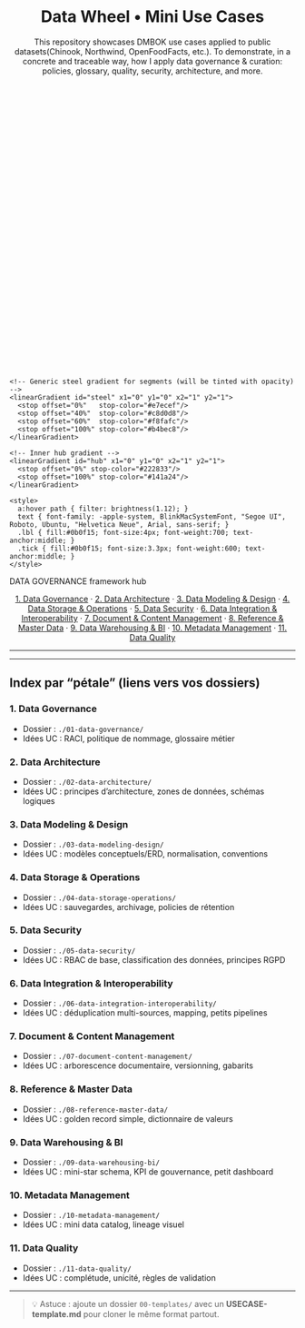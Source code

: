   
<h1 align="center"> Data Wheel • Mini Use Cases</h1>

<p align="center">
This repository showcases DMBOK use cases applied to public datasets(Chinook, Northwind, OpenFoodFacts, etc.). To demonstrate, in a concrete and traceable way, how I apply data governance & curation: policies, glossary, quality, security, architecture, and more.
</p>









<!-- ========================= -->
<!-- 🌌 DMBOK2 Data Wheel (EN) -->
<!-- Metallic style • Clickable petals -->
<!-- ========================= -->
<p align="center">
<svg viewBox="0 0 220 220" width="560" xmlns="http://www.w3.org/2000/svg"
     xmlns:xlink="http://www.w3.org/1999/xlink" role="img" aria-labelledby="title desc">
  <title id="title">DMBOK2 Data Wheel — Clickable Petals</title>
  <desc id="desc">Interactive SVG wheel with 11 metallic petals linking to each DMBOK2 chapter folder.</desc>

  <!-- ===== Gradients & Styles (metallic) ===== -->
  <defs>
    <!-- Background radial metallic -->
    <radialGradient id="bgRad" cx="50%" cy="50%" r="60%">
      <stop offset="0%"  stop-color="#151a22"/>
      <stop offset="55%" stop-color="#0f141c"/>
      <stop offset="100%" stop-color="#0a0f17"/>
    </radialGradient>

    <!-- Generic steel gradient for segments (will be tinted with opacity) -->
    <linearGradient id="steel" x1="0" y1="0" x2="1" y2="1">
      <stop offset="0%"   stop-color="#e7ecef"/>
      <stop offset="40%"  stop-color="#c8d0d8"/>
      <stop offset="60%"  stop-color="#f8fafc"/>
      <stop offset="100%" stop-color="#b4bec8"/>
    </linearGradient>

    <!-- Inner hub gradient -->
    <linearGradient id="hub" x1="0" y1="0" x2="1" y2="1">
      <stop offset="0%" stop-color="#222833"/>
      <stop offset="100%" stop-color="#141a24"/>
    </linearGradient>

    <style>
      a:hover path { filter: brightness(1.12); }
      text { font-family: -apple-system, BlinkMacSystemFont, "Segoe UI", Roboto, Ubuntu, "Helvetica Neue", Arial, sans-serif; }
      .lbl { fill:#0b0f15; font-size:4px; font-weight:700; text-anchor:middle; }
      .tick { fill:#0b0f15; font-size:3.3px; font-weight:600; text-anchor:middle; }
    </style>
  </defs>

  <!-- ===== Background disc ===== -->
  <circle cx="110" cy="110" r="108" fill="url(#bgRad)"/>

  <!-- ===== Petal template (11 slices, ~32.727° each) =====
       Base wedge path from center to top; others are rotations.
       Each path uses steel gradient + a subtle colored overlay via fill-opacity. -->

  <!-- 1. Data Governance -->
  <a xlink:href="./01-data-governance/" target="_blank">
    <g>
      <path d="M110,110 L110,14 A96,96 0 0,1 163.4,28.3 Z" fill="url(#steel)"/>
      <path d="M110,110 L110,14 A96,96 0 0,1 163.4,28.3 Z" fill="#8ee3d6" fill-opacity="0.35"/>
      <title>1. Data Governance</title>
    </g>
  </a>

  <!-- 2. Data Architecture -->
  <a xlink:href="./02-data-architecture/" target="_blank">
    <g transform="rotate(32.727 110 110)">
      <path d="M110,110 L110,14 A96,96 0 0,1 163.4,28.3 Z" fill="url(#steel)"/>
      <path d="M110,110 L110,14 A96,96 0 0,1 163.4,28.3 Z" fill="#9bc4ff" fill-opacity="0.35"/>
      <title>2. Data Architecture</title>
    </g>
  </a>

  <!-- 3. Data Modeling & Design -->
  <a xlink:href="./03-data-modeling-design/" target="_blank">
    <g transform="rotate(65.454 110 110)">
      <path d="M110,110 L110,14 A96,96 0 0,1 163.4,28.3 Z" fill="url(#steel)"/>
      <path d="M110,110 L110,14 A96,96 0 0,1 163.4,28.3 Z" fill="#ffb0a8" fill-opacity="0.35"/>
      <title>3. Data Modeling & Design</title>
    </g>
  </a>

  <!-- 4. Data Storage & Operations -->
  <a xlink:href="./04-data-storage-operations/" target="_blank">
    <g transform="rotate(98.181 110 110)">
      <path d="M110,110 L110,14 A96,96 0 0,1 163.4,28.3 Z" fill="url(#steel)"/>
      <path d="M110,110 L110,14 A96,96 0 0,1 163.4,28.3 Z" fill="#fde68a" fill-opacity="0.45"/>
      <title>4. Data Storage & Operations</title>
    </g>
  </a>

  <!-- 5. Data Security -->
  <a xlink:href="./05-data-security/" target="_blank">
    <g transform="rotate(130.908 110 110)">
      <path d="M110,110 L110,14 A96,96 0 0,1 163.4,28.3 Z" fill="url(#steel)"/>
      <path d="M110,110 L110,14 A96,96 0 0,1 163.4,28.3 Z" fill="#c7b7ff" fill-opacity="0.35"/>
      <title>5. Data Security</title>
    </g>
  </a>

  <!-- 6. Data Integration & Interoperability -->
  <a xlink:href="./06-data-integration-interoperability/" target="_blank">
    <g transform="rotate(163.635 110 110)">
      <path d="M110,110 L110,14 A96,96 0 0,1 163.4,28.3 Z" fill="url(#steel)"/>
      <path d="M110,110 L110,14 A96,96 0 0,1 163.4,28.3 Z" fill="#9ff2b8" fill-opacity="0.35"/>
      <title>6. Data Integration & Interoperability</title>
    </g>
  </a>

  <!-- 7. Document & Content Management -->
  <a xlink:href="./07-document-content-management/" target="_blank">
    <g transform="rotate(196.362 110 110)">
      <path d="M110,110 L110,14 A96,96 0 0,1 163.4,28.3 Z" fill="url(#steel)"/>
      <path d="M110,110 L110,14 A96,96 0 0,1 163.4,28.3 Z" fill="#f7a8d8" fill-opacity="0.35"/>
      <title>7. Document & Content Management</title>
    </g>
  </a>

  <!-- 8. Reference & Master Data -->
  <a xlink:href="./08-reference-master-data/" target="_blank">
    <g transform="rotate(229.089 110 110)">
      <path d="M110,110 L110,14 A96,96 0 0,1 163.4,28.3 Z" fill="url(#steel)"/>
      <path d="M110,110 L110,14 A96,96 0 0,1 163.4,28.3 Z" fill="#6fe9fb" fill-opacity="0.35"/>
      <title>8. Reference & Master Data</title>
    </g>
  </a>

  <!-- 9. Data Warehousing & BI -->
  <a xlink:href="./09-data-warehousing-bi/" target="_blank">
    <g transform="rotate(261.816 110 110)">
      <path d="M110,110 L110,14 A96,96 0 0,1 163.4,28.3 Z" fill="url(#steel)"/>
      <path d="M110,110 L110,14 A96,96 0 0,1 163.4,28.3 Z" fill="#fbbf24" fill-opacity="0.45"/>
      <title>9. Data Warehousing & BI</title>
    </g>
  </a>

  <!-- 10. Metadata Management -->
  <a xlink:href="./10-metadata-management/" target="_blank">
    <g transform="rotate(294.543 110 110)">
      <path d="M110,110 L110,14 A96,96 0 0,1 163.4,28.3 Z" fill="url(#steel)"/>
      <path d="M110,110 L110,14 A96,96 0 0,1 163.4,28.3 Z" fill="#b6f04a" fill-opacity="0.35"/>
      <title>10. Metadata Management</title>
    </g>
  </a>

  <!-- 11. Data Quality -->
  <a xlink:href="./11-data-quality/" target="_blank">
    <g transform="rotate(327.27 110 110)">
      <path d="M110,110 L110,14 A96,96 0 0,1 163.4,28.3 Z" fill="url(#steel)"/>
      <path d="M110,110 L110,14 A96,96 0 0,1 163.4,28.3 Z" fill="#7fb3ff" fill-opacity="0.40"/>
      <title>11. Data Quality</title>
    </g>
  </a>

  <!-- ===== Inner hub ===== -->
  <circle cx="110" cy="110" r="40" fill="url(#hub)" stroke="#2a3240" stroke-width="1.2"/>
  <text x="110" y="108" class="lbl">DATA GOVERNANCE</text>
  <text x="110" y="114" class="tick">framework hub</text>
</svg>
</p>









<p align="center">
  <a href="#01">1. Data Governance</a> ·
  <a href="#02">2. Data Architecture</a> ·
  <a href="#03">3. Data Modeling & Design</a> ·
  <a href="#04">4. Data Storage & Operations</a> ·
  <a href="#05">5. Data Security</a> ·
  <a href="#06">6. Data Integration & Interoperability</a> ·
  <a href="#07">7. Document & Content Management</a> ·
  <a href="#08">8. Reference & Master Data</a> ·
  <a href="#09">9. Data Warehousing & BI</a> ·
  <a href="#10">10. Metadata Management</a> ·
  <a href="#11">11. Data Quality</a>
</p>

---
---

## Index par “pétale” (liens vers vos dossiers)

### <a id="01"></a>1. Data Governance
- Dossier : `./01-data-governance/`
- Idées UC : RACI, politique de nommage, glossaire métier

### <a id="02"></a>2. Data Architecture
- Dossier : `./02-data-architecture/`
- Idées UC : principes d’architecture, zones de données, schémas logiques

### <a id="03"></a>3. Data Modeling & Design
- Dossier : `./03-data-modeling-design/`
- Idées UC : modèles conceptuels/ERD, normalisation, conventions

### <a id="04"></a>4. Data Storage & Operations
- Dossier : `./04-data-storage-operations/`
- Idées UC : sauvegardes, archivage, policies de rétention

### <a id="05"></a>5. Data Security
- Dossier : `./05-data-security/`
- Idées UC : RBAC de base, classification des données, principes RGPD

### <a id="06"></a>6. Data Integration & Interoperability
- Dossier : `./06-data-integration-interoperability/`
- Idées UC : déduplication multi-sources, mapping, petits pipelines

### <a id="07"></a>7. Document & Content Management
- Dossier : `./07-document-content-management/`
- Idées UC : arborescence documentaire, versionning, gabarits

### <a id="08"></a>8. Reference & Master Data
- Dossier : `./08-reference-master-data/`
- Idées UC : golden record simple, dictionnaire de valeurs

### <a id="09"></a>9. Data Warehousing & BI
- Dossier : `./09-data-warehousing-bi/`
- Idées UC : mini-star schema, KPI de gouvernance, petit dashboard

### <a id="10"></a>10. Metadata Management
- Dossier : `./10-metadata-management/`
- Idées UC : mini data catalog, lineage visuel

### <a id="11"></a>11. Data Quality
- Dossier : `./11-data-quality/`
- Idées UC : complétude, unicité, règles de validation

---

> 💡 Astuce : ajoute un dossier `00-templates/` avec un **USECASE-template.md** pour cloner le même format partout.
